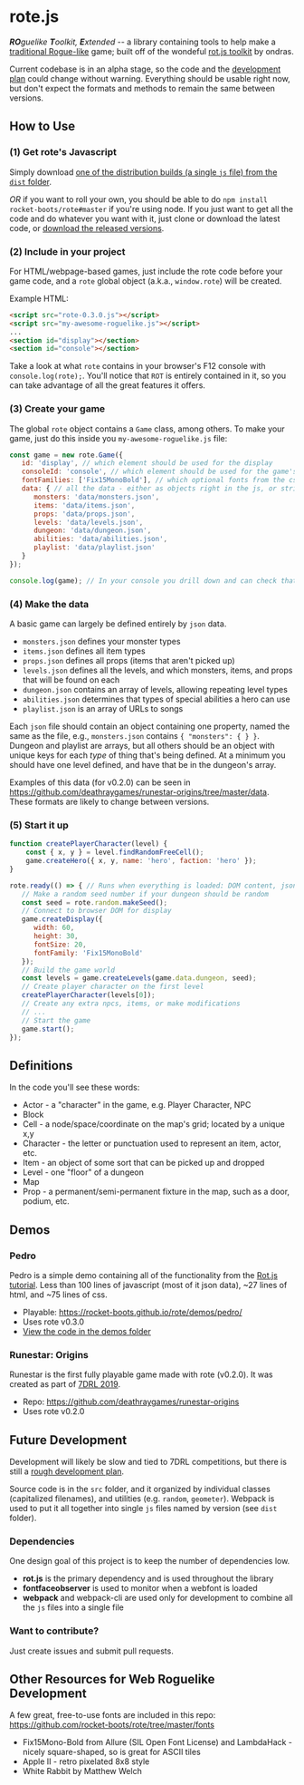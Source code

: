 # rote.js

_**RO**guelike **T**oolkit, **E**xtended_ -- a library containing tools to help make a [traditional Rogue-like](http://www.roguebasin.com/index.php?title=Berlin_Interpretation) game; built off of the wondeful [rot.js toolkit](https://github.com/ondras/rot.js) by ondras.

Current codebase is in an alpha stage, so the code and the [development plan](/docs/development-plan.md) could change without warning. Everything should be usable right now, but don't expect the formats and methods to remain the same between versions.

## How to Use

### (1) Get rote's Javascript

Simply download [one of the distribution builds (a single `js` file) from the `dist` folder](tree/master/dist).

*OR* if you want to roll your own, you should be able to do `npm install rocket-boots/rote#master` if you're using node. If you just want to get all the code and do whatever you want with it, just clone or download the latest code, or [download the released versions](releases).

### (2) Include in your project

For HTML/webpage-based games, just include the rote code before your game code, and a `rote` global object (a.k.a., `window.rote`) will be created.

Example HTML:
```html
<script src="rote-0.3.0.js"></script>
<script src="my-awesome-roguelike.js"></script>
...
<section id="display"></section>
<section id="console"></section>
```

Take a look at what `rote` contains in your browser's F12 console with `console.log(rote);`. You'll notice that `ROT` is entirely contained in it, so you can take advantage of all the great features it offers.

### (3) Create your game

The global `rote` object contains a `Game` class, among others. To make your game, just do this inside you `my-awesome-roguelike.js` file:

```js
const game = new rote.Game({
   id: 'display', // which element should be used for the display
   consoleId: 'console', // which element should be used for the game's log
   fontFamilies: ['Fix15MonoBold'], // which optional fonts from the css need to be loaded
   data: { // all the data - either as objects right in the js, or strings to their json files
      monsters: 'data/monsters.json',
      items: 'data/items.json',
      props: 'data/props.json',
      levels: 'data/levels.json',
      dungeon: 'data/dungeon.json',
      abilities: 'data/abilities.json',
      playlist: 'data/playlist.json'
   }
});

console.log(game); // In your console you drill down and can check that all your data is there
```

### (4) Make the data

A basic game can largely be defined entirely by `json` data.

* `monsters.json` defines your monster types
* `items.json` defines all item types
* `props.json` defines all props (items that aren't picked up)
* `levels.json` defines all the levels, and which monsters, items, and props that will be found on each
* `dungeon.json` contains an array of levels, allowing repeating level types
* `abilities.json` determines that types of special abilities a hero can use
* `playlist.json` is an array of URLs to songs

Each `json` file should contain an object containing one property, named the same as the file, e.g., `monsters.json` contains `{ "monsters": { } }`. Dungeon and playlist are arrays, but all others should be an object with unique keys for each _type_ of thing that's being defined. At a minimum you should have one level defined, and have that be in the dungeon's array.

Examples of this data (for v0.2.0) can be seen in https://github.com/deathraygames/runestar-origins/tree/master/data. These formats are likely to change between versions.


### (5) Start it up

```js
function createPlayerCharacter(level) {
	const { x, y } = level.findRandomFreeCell();
	game.createHero({ x, y, name: 'hero', faction: 'hero' });
}

rote.ready(() => { // Runs when everything is loaded: DOM content, json data, fonts
   // Make a random seed number if your dungeon should be random
   const seed = rote.random.makeSeed();
   // Connect to browser DOM for display
   game.createDisplay({
      width: 60,
      height: 30,
      fontSize: 20,
      fontFamily: 'Fix15MonoBold' 
   });
   // Build the game world
   const levels = game.createLevels(game.data.dungeon, seed);
   // Create player character on the first level
   createPlayerCharacter(levels[0]);
   // Create any extra npcs, items, or make modifications
   // ...
   // Start the game
   game.start();
});
```

## Definitions

In the code you'll see these words:

- Actor - a "character" in the game, e.g. Player Character, NPC
- Block
- Cell - a node/space/coordinate on the map's grid; located by a unique x,y
- Character - the letter or punctuation used to represent an item, actor, etc.
- Item - an object of some sort that can be picked up and dropped
- Level - one "floor" of a dungeon
- Map
- Prop - a permanent/semi-permanent fixture in the map, such as a door, podium, etc.

## Demos

### Pedro

Pedro is a simple demo containing all of the functionality from the [Rot.js tutorial](http://www.roguebasin.roguelikedevelopment.org/index.php?title=Rot.js_tutorial). Less than 100 lines of javascript (most of it json data), ~27 lines of html, and ~75 lines of css.

   * Playable: https://rocket-boots.github.io/rote/demos/pedro/
   * Uses rote v0.3.0
   * [View the code in the demos folder](demos/pedro/)

### Runestar: Origins

Runestar is the first fully playable game made with rote (v0.2.0). It was created as part of [7DRL 2019](https://itch.io/jam/7drl-challenge-2019).

   * Repo: https://github.com/deathraygames/runestar-origins
   * Uses rote v0.2.0

## Future Development

Development will likely be slow and tied to 7DRL competitions, but there is still a [rough development plan](/docs/development-plan.md). 

Source code is in the `src` folder, and it organized by individual classes (capitalized filenames), and utilities (e.g. `random`, `geometer`). Webpack is used to put it all together into single `js` files named by version (see `dist` folder).

### Dependencies

One design goal of this project is to keep the number of dependencies low.

* **rot.js** is the primary dependency and is used throughout the library
* **fontfaceobserver** is used to monitor when a webfont is loaded
* **webpack** and webpack-cli are used only for development to combine all the `js` files into a single file

### Want to contribute?

Just create issues and submit pull requests.

## Other Resources for Web Roguelike Development

A few great, free-to-use fonts are included in this repo: https://github.com/rocket-boots/rote/tree/master/fonts

* Fix15Mono-Bold from Allure (SIL Open Font License) and LambdaHack - nicely square-shaped, so is great for ASCII tiles
* Apple II - retro pixelated 8x8 style
* White Rabbit by Matthew Welch
